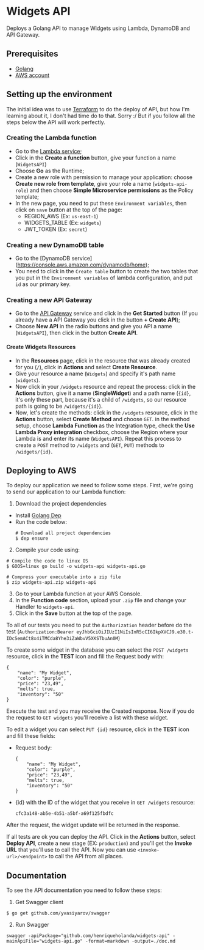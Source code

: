 # Widgets API

Deploys a Golang API to manage Widgets using Lambda, DynamoDB and API Gateway.

## Prerequisites

* [Golang](https://golang.org/dl/)
* [AWS account](https://aws.amazon.com/)

## Setting up the environment

The initial idea was to use [Terraform](http://terraform.io) to do the deploy of API, but how I'm learning about it, I don't had time do to that. Sorry :/
But if you follow all the steps below the API will work perfectly.

### Creating the Lambda function

* Go to the [Lambda service](https://console.aws.amazon.com/lambda/home);
* Click in the **Create a function** button, give your function a name (`WidgetsAPI`)
* Choose **Go** as the Runtime;
* Create a new role with permission to manage your application: choose **Create new role from template**, give your role a name (`widgets-api-role`) and then choose **Simple Microservice permissions** as the Policy template;
* In the new page, you need to put these `Environment variables`, then click on `save` button at the top of the page:
    * REGION_AWS (Ex: `us-east-1`)
    * WIDGETS_TABLE (Ex: `widgets`)
    * JWT_TOKEN (Ex: `secret`)

### Creating a new DynamoDB table

* Go to the [DynamoDB service] (https://console.aws.amazon.com/dynamodb/home);
* You need to click in the `Create table` button to create the two tables that you put in the `Environment variables` of lambda configuration, and put `id` as our primary key.

### Creating a new API Gateway

* Go to the [API Gateway](https://console.aws.amazon.com/apigateway/home) service and click in the **Get Started** button (If you already have a API Gateway you click in the button **+ Create API**);
* Choose **New API** in the radio buttons and give you API a name (`WidgetsAPI`), then click in the button **Create API**.

#### Create Widgets Resources
* In the **Resources** page, click in the resource that was already created for you (`/`), click in **Actions** and select **Create Resource**.
* Give your resource a name (`Widgets`) and specify it's path name (`widgets`).
* Now click in your `/widgets` resource and repeat the process: click in the **Actions** button, give it a name (**SingleWidget**) and a path name (`{id}`, it's only these part, because it's a child of `/widgets`, so our resource path is going to be `/widgets/{id}`).
* Now, let's create the methods: click in the `/widgets` resource, click in the **Actions** button, select **Create Method** and choose `GET`. in the method setup, choose **Lambda Function** as the Integration type, check the **Use Lambda Proxy integration** checkbox, choose the Region where your Lambda is and enter its name (`WidgetsAPI`). Repeat this process to create a `POST` method to `/widgets` and (`GET`, `PUT`) methods to `/widgets/{id}`.

## Deploying to AWS

To deploy our application we need to follow some steps. First, we're going to send our application to our Lambda function:

1. Download the project dependencies
 * Install [Golang Dep](https://github.com/golang/dep#installation)
 * Run the code below:
    ```
    # Download all project dependencies
    $ dep ensure
    ```

2. Compile your code using:

```shell
# Compile the code to linux OS
$ GOOS=linux go build -o widgets-api widgets-api.go

# Compress your executable into a zip file
$ zip widgets-api.zip widgets-api
```

3. Go to your Lambda function at your AWS Console.
4. In the **Function code** section, upload your `.zip` file and change your Handler to `widgets-api`.
5. Click in the **Save** button at the top of the page.

To all of our tests you need to put the `Authorization` header before do the test (`Authorization:Bearer eyJhbGciOiJIUzI1NiIsInR5cCI6IkpXVCJ9.e30.t-IDcSemACt8x4iTMCda8Yhe3iZaWbvV5XKSTbuAn0M`)

To create some widget in the database you can select the `POST /widgets` resource, click in the **TEST** icon and fill the Request body with:
```
{
    "name": "My Widget",
    "color": "purple",
    "price": "23,49",
    "melts": true,
    "inventory": "50"
}
```

Execute the test and you may receive the Created response. Now if you do the request to `GET widgets` you'll receive a list with these widget.

To edit a widget you can select `PUT {id}` resource, click in the **TEST** icon and fill these fields:
* Request body:
    ```
    {
        "name": "My Widget",
        "color": "purple",
        "price": "23,49",
        "melts": true,
        "inventory": "50"
    }
    ```
* {id} with the ID of the widget that you receive in `GET /widgets` resource:
    ```
    cfc3a148-ab5e-4b51-a5bf-a69f125fbdfc
    ```

After the request, the widget update will be returned in the response.

If all tests are ok you can deploy the API. Click in the **Actions** button, select **Deploy API**, create a new stage (EX: `production`) and you'll get the **Invoke URL** that you'll use to call the API.
Now you can use `<invoke-url>/<endpoint>` to call the API from all places.

## Documentation

To see the API documentation you need to follow these steps:

1. Get Swagger client
```
$ go get github.com/yvasiyarov/swagger
```

2. Run Swagger
```
swagger -apiPackage="github.com/henriqueholanda/widgets-api" -mainApiFile="widgets-api.go" -format=markdown -output=./doc.md
```

